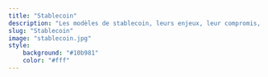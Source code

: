 ```yaml
---
title: "Stablecoin"
description: "Les modèles de stablecoin, leurs enjeux, leur compromis, etc."
slug: "Stablecoin"
image: "stablecoin.jpg"
style:
    background: "#10b981"
    color: "#fff"
---
```

